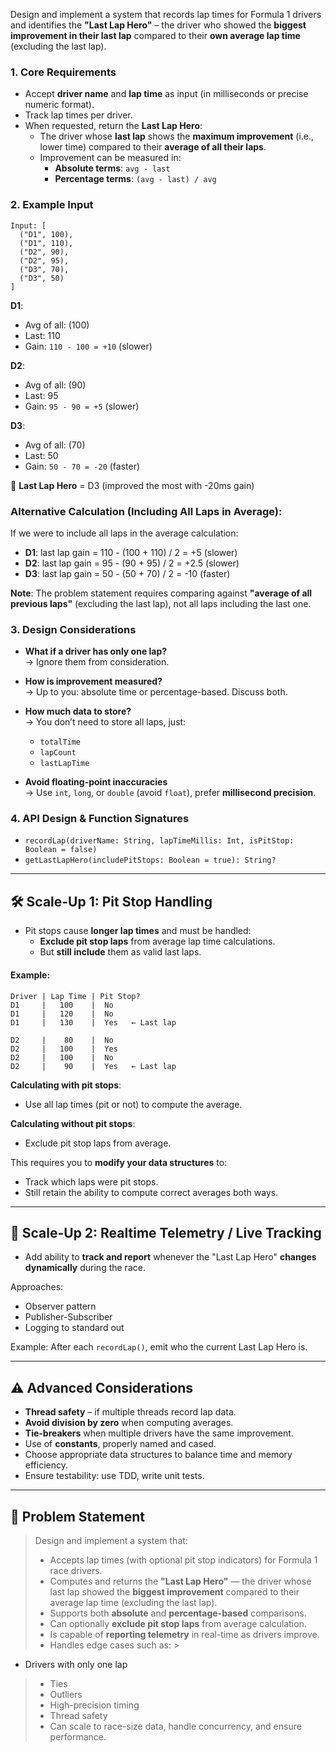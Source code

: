 Design and implement a system that records lap times for Formula 1 drivers and identifies the **"Last Lap Hero"** – the
driver who showed the **biggest improvement in their last lap** compared to their **own average lap time** (excluding
the last lap).

### 1. Core Requirements

- Accept **driver name** and **lap time** as input (in milliseconds or precise numeric format).
- Track lap times per driver.
- When requested, return the **Last Lap Hero**:
    - The driver whose **last lap** shows the **maximum improvement** (i.e., lower time) compared to their **average of
      all their laps**.
    - Improvement can be measured in:
        - **Absolute terms**: `avg - last`
        - **Percentage terms**: `(avg - last) / avg`

### 2. Example Input

```
Input: [
  ("D1", 100), 
  ("D1", 110),
  ("D2", 90),
  ("D2", 95),
  ("D3", 70),
  ("D3", 50)
]
```

**D1**:

- Avg of all: (100)
- Last: 110
- Gain: `110 - 100 = +10` (slower)

**D2**:

- Avg of all: (90)
- Last: 95
- Gain: `95 - 90 = +5` (slower)

**D3**:

- Avg of all: (70)
- Last: 50
- Gain: `50 - 70 = -20` (faster)

🔔 **Last Lap Hero** = D3 (improved the most with -20ms gain)

### Alternative Calculation (Including All Laps in Average):

If we were to include all laps in the average calculation:

- **D1**: last lap gain = 110 - (100 + 110) / 2 = +5 (slower)
- **D2**: last lap gain = 95 - (90 + 95) / 2 = +2.5 (slower)
- **D3**: last lap gain = 50 - (50 + 70) / 2 = -10 (faster)

**Note**: The problem statement requires comparing against **"average of all previous laps"** (excluding the last lap),
not all laps including the last one.

### 3. Design Considerations

- **What if a driver has only one lap?**  
  → Ignore them from consideration.

- **How is improvement measured?**  
  → Up to you: absolute time or percentage-based. Discuss both.

- **How much data to store?**  
  → You don’t need to store all laps, just:
    - `totalTime`
    - `lapCount`
    - `lastLapTime`

- **Avoid floating-point inaccuracies**  
  → Use `int`, `long`, or `double` (avoid `float`), prefer **millisecond precision**.

### 4. API Design & Function Signatures

- `recordLap(driverName: String, lapTimeMillis: Int, isPitStop: Boolean = false)`
- `getLastLapHero(includePitStops: Boolean = true): String?`

---

## 🛠️ Scale-Up 1: Pit Stop Handling

- Pit stops cause **longer lap times** and must be handled:
    - **Exclude pit stop laps** from average lap time calculations.
    - But **still include** them as valid last laps.

#### Example:

```
Driver | Lap Time | Pit Stop?
D1     |   100    |  No
D1     |   120    |  No
D1     |   130    |  Yes   ← Last lap

D2     |    80    |  No
D2     |   100    |  Yes
D2     |   100    |  No
D2     |    90    |  Yes   ← Last lap
```

**Calculating with pit stops**:

- Use all lap times (pit or not) to compute the average.

**Calculating without pit stops**:

- Exclude pit stop laps from average.

This requires you to **modify your data structures** to:

- Track which laps were pit stops.
- Still retain the ability to compute correct averages both ways.

---

## 🚥 Scale-Up 2: Realtime Telemetry / Live Tracking

- Add ability to **track and report** whenever the "Last Lap Hero" **changes dynamically** during the race.

Approaches:

- Observer pattern
- Publisher-Subscriber
- Logging to standard out

Example: After each `recordLap()`, emit who the current Last Lap Hero is.

---

## ⚠️ Advanced Considerations

- **Thread safety** – if multiple threads record lap data.
- **Avoid division by zero** when computing averages.
- **Tie-breakers** when multiple drivers have the same improvement.
- Use of **constants**, properly named and cased.
- Choose appropriate data structures to balance time and memory efficiency.
- Ensure testability: use TDD, write unit tests.

---

## 🧩 Problem Statement

> Design and implement a system that:
>
> - Accepts lap times (with optional pit stop indicators) for Formula 1 race drivers.
> - Computes and returns the **"Last Lap Hero"** — the driver whose last lap showed the **biggest improvement** compared
    to their average lap time (excluding the last lap).
> - Supports both **absolute** and **percentage-based** comparisons.
> - Can optionally **exclude pit stop laps** from average calculation.
> - Is capable of **reporting telemetry** in real-time as drivers improve.
> - Handles edge cases such as:
    >
- Drivers with only one lap
>   - Ties
>   - Outliers
>   - High-precision timing
>   - Thread safety
> - Can scale to race-size data, handle concurrency, and ensure performance.

